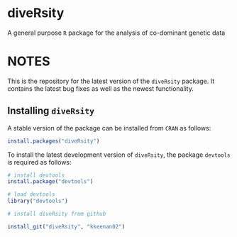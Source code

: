 diveRsity
=========

A general purpose ```R``` package for the analysis of co-dominant genetic data


# NOTES

This is the repository for the latest version of the ```diveRsity``` package. It contains the latest bug fixes as well as the newest functionality.

## Installing ```diveRsity```

A stable version of the package can be installed from ```CRAN``` as follows:

```r
install.packages("diveRsity")
```

To install the latest development version of ```diveRsity```, the package ```devtools``` is required as follows:

```r
# install devtools
install.package("devtools")

# load devtools
library("devtools")

# install diveRsity from github

install_git("diveRsity", "kkeenan02")
```

